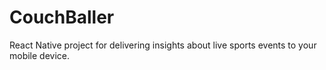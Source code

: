 # CouchBaller
React Native project for delivering insights about live sports events to your mobile device.
